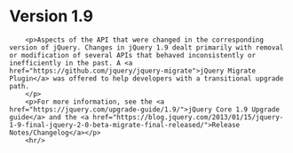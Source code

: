 # Version 1.9

        <p>Aspects of the API that were changed in the corresponding version of jQuery. Changes in jQuery 1.9 dealt primarily with removal or modification of several APIs that behaved inconsistently or inefficiently in the past. A <a href="https://github.com/jquery/jquery-migrate">jQuery Migrate Plugin</a> was offered to help developers with a transitional upgrade path.
        </p>
        <p>For more information, see the <a href="https://jquery.com/upgrade-guide/1.9/">jQuery Core 1.9 Upgrade guide</a> and the <a href="https://blog.jquery.com/2013/01/15/jquery-1-9-final-jquery-2-0-beta-migrate-final-released/">Release Notes/Changelog</a></p>
        <hr/>
      